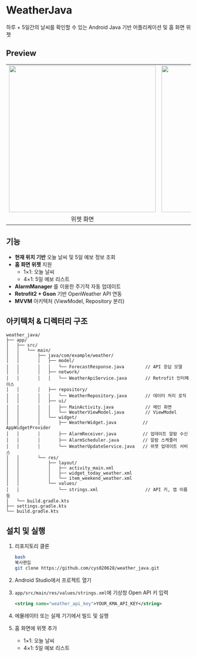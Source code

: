 # WeatherJava

하루 + 5일간의 날씨를 확인할 수 있는 Android Java 기반 어플리케이션 및 홈 화면 위젯

## Preview

<table>
  <tr>
    <td><img src="https://github.com/user-attachments/assets/808a546a-17ff-41d0-a260-25ec97ef743e" width="400"/></td>
    <td><img src="https://github.com/user-attachments/assets/f1c8838e-a41e-4dc6-955d-2b087789c1c9" width="400"/></td>
  </tr>
  <tr>
    <td align="center">위젯 화면</td>
    <td align="center">홈 화면</td>
  </tr>
</table>

## 기능

- **현재 위치 기반** 오늘 날씨 및 5일 예보 정보 조회
- **홈 화면 위젯** 지원
    - 1×1: 오늘 날씨
    - 4×1: 5일 예보 리스트
- **AlarmManager** 를 이용한 주기적 자동 업데이트
- **Retrofit2 + Gson** 기반 OpenWeather API 연동
- **MVVM** 아키텍처 (ViewModel, Repository 분리)

## 아키텍처 & 디렉터리 구조

```
weather_java/
├── app/
│   ├── src/
│   │   └── main/
│   │       ├── java/com/example/weather/
│   │       │   ├── model/
│   │       │   │   └── ForecastResponse.java        // API 응답 모델
│   │       │   ├── network/
│   │       │   │   └── WeatherApiService.java       // Retrofit 인터페이스
│   │       │   ├── repository/
│   │       │   │   └── WeatherRepository.java       // 데이터 처리 로직
│   │       │   ├── ui/
│   │       │   │   ├── MainActivity.java            // 메인 화면
│   │       │   │   └── WeatherViewModel.java        // ViewModel
│   │       │   └── widget/
│   │       │       ├── WeatherWidget.java          // AppWidgetProvider
│   │       │       ├── AlarmReceiver.java          // 업데이트 알람 수신
│   │       │       ├── AlarmScheduler.java         // 알람 스케줄러
│   │       │       └── WeatherUpdateService.java   // 위젯 업데이트 서비스
│   │       └── res/
│   │           ├── layout/
│   │           │   ├── activity_main.xml
│   │           │   ├── widget_today_weather.xml
│   │           │   └── item_weekend_weather.xml
│   │           └── values/
│   │               └── strings.xml                  // API 키, 앱 이름 등
│   └── build.gradle.kts
├── settings.gradle.kts
└── build.gradle.kts

```

## 설치 및 실행

1. 리포지토리 클론
    
    ```bash
    bash
    복사편집
    git clone https://github.com/cys020628/weather_java.git
    
    ```
    
2. Android Studio에서 프로젝트 열기
3. `app/src/main/res/values/strings.xml`에 기상청 Open API 키 입력
    
    ```xml
    <string name="weather_api_key">YOUR_KMA_API_KEY</string>
    
    ```
    
4. 에뮬레이터 또는 실제 기기에서 빌드 및 실행
5. 홈 화면에 위젯 추가
    - 1×1: 오늘 날씨
    - 4×1: 5일 예보 리스트
